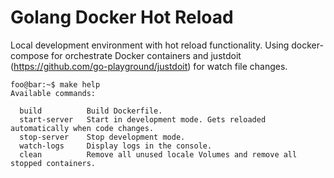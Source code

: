 # Golang Docker Hot Reload

Local development environment with hot reload functionality.
Using docker-compose for orchestrate Docker containers and justdoit (https://github.com/go-playground/justdoit) for watch file changes.

```console
foo@bar:~$ make help
Available commands:

  build          Build Dockerfile.
  start-server   Start in development mode. Gets reloaded automatically when code changes.
  stop-server    Stop development mode.
  watch-logs     Display logs in the console.
  clean          Remove all unused locale Volumes and remove all stopped containers.
```
